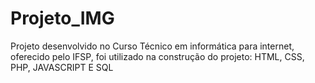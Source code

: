 # Projeto_IMG
Projeto desenvolvido no Curso Técnico em informática para internet, oferecido pelo IFSP, foi utilizado na construção do projeto: HTML, CSS, PHP, JAVASCRIPT E SQL
